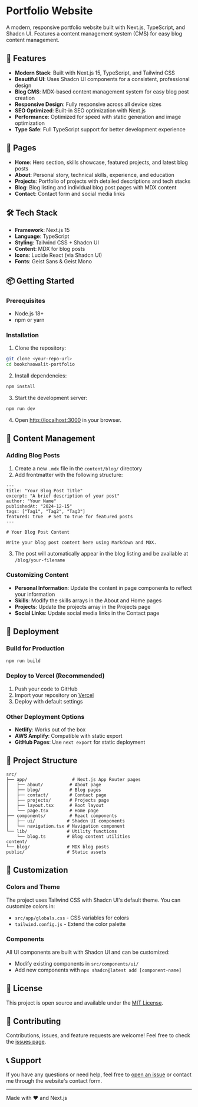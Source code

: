 # Portfolio Website

A modern, responsive portfolio website built with Next.js, TypeScript, and Shadcn UI. Features a content management system (CMS) for easy blog content management.

## 🚀 Features

- **Modern Stack**: Built with Next.js 15, TypeScript, and Tailwind CSS
- **Beautiful UI**: Uses Shadcn UI components for a consistent, professional design
- **Blog CMS**: MDX-based content management system for easy blog post creation
- **Responsive Design**: Fully responsive across all device sizes
- **SEO Optimized**: Built-in SEO optimization with Next.js
- **Performance**: Optimized for speed with static generation and image optimization
- **Type Safe**: Full TypeScript support for better development experience

## 📱 Pages

- **Home**: Hero section, skills showcase, featured projects, and latest blog posts
- **About**: Personal story, technical skills, experience, and education
- **Projects**: Portfolio of projects with detailed descriptions and tech stacks
- **Blog**: Blog listing and individual blog post pages with MDX content
- **Contact**: Contact form and social media links

## 🛠️ Tech Stack

- **Framework**: Next.js 15
- **Language**: TypeScript
- **Styling**: Tailwind CSS + Shadcn UI
- **Content**: MDX for blog posts
- **Icons**: Lucide React (via Shadcn UI)
- **Fonts**: Geist Sans & Geist Mono

## 📦 Getting Started

### Prerequisites

- Node.js 18+ 
- npm or yarn

### Installation

1. Clone the repository:
```bash
git clone <your-repo-url>
cd bookchaowalit-portfolio
```

2. Install dependencies:
```bash
npm install
```

3. Start the development server:
```bash
npm run dev
```

4. Open [http://localhost:3000](http://localhost:3000) in your browser.

## 📝 Content Management

### Adding Blog Posts

1. Create a new `.mdx` file in the `content/blog/` directory
2. Add frontmatter with the following structure:

```mdx
---
title: "Your Blog Post Title"
excerpt: "A brief description of your post"
author: "Your Name"
publishedAt: "2024-12-15"
tags: ["Tag1", "Tag2", "Tag3"]
featured: true  # Set to true for featured posts
---

# Your Blog Post Content

Write your blog post content here using Markdown and MDX.
```

3. The post will automatically appear in the blog listing and be available at `/blog/your-filename`

### Customizing Content

- **Personal Information**: Update the content in page components to reflect your information
- **Skills**: Modify the skills arrays in the About and Home pages
- **Projects**: Update the projects array in the Projects page
- **Social Links**: Update social media links in the Contact page

## 🚀 Deployment

### Build for Production

```bash
npm run build
```

### Deploy to Vercel (Recommended)

1. Push your code to GitHub
2. Import your repository on [Vercel](https://vercel.com)
3. Deploy with default settings

### Other Deployment Options

- **Netlify**: Works out of the box
- **AWS Amplify**: Compatible with static export
- **GitHub Pages**: Use `next export` for static deployment

## 📁 Project Structure

```
src/
├── app/                 # Next.js App Router pages
│   ├── about/          # About page
│   ├── blog/           # Blog pages
│   ├── contact/        # Contact page
│   ├── projects/       # Projects page
│   ├── layout.tsx      # Root layout
│   └── page.tsx        # Home page
├── components/         # React components
│   ├── ui/            # Shadcn UI components
│   └── navigation.tsx # Navigation component
└── lib/               # Utility functions
    └── blog.ts        # Blog content utilities
content/
└── blog/              # MDX blog posts
public/                # Static assets
```

## 🎨 Customization

### Colors and Theme

The project uses Tailwind CSS with Shadcn UI's default theme. You can customize colors in:
- `src/app/globals.css` - CSS variables for colors
- `tailwind.config.js` - Extend the color palette

### Components

All UI components are built with Shadcn UI and can be customized:
- Modify existing components in `src/components/ui/`
- Add new components with `npx shadcn@latest add [component-name]`

## 📄 License

This project is open source and available under the [MIT License](LICENSE).

## 🤝 Contributing

Contributions, issues, and feature requests are welcome! Feel free to check the [issues page](issues).

## 📞 Support

If you have any questions or need help, feel free to [open an issue](issues) or contact me through the website's contact form.

---

Made with ❤️ and Next.js